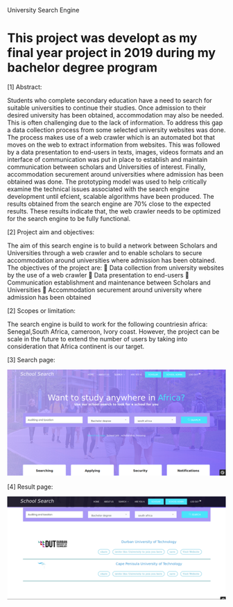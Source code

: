 ﻿University Search Engine

This project was developt as my final year project in 2019 during my bachelor degree program
========================

[1] Abstract:

Students who complete secondary education have a need to search for suitable universities to
continue their studies. Once admission to their desired university has been obtained,
accommodation may also be needed. This is often challenging due to the lack of information.
To address this gap a data collection process from some selected university websites was done.
The process makes use of a web crawler which is an automated bot that moves on the web to
extract information from websites. This was followed by a data presentation to end-users in
texts, images, videos formats and an interface of communication was put in place to establish
and maintain communication between scholars and Universities of interest. Finally,
accommodation securement around universities where admission has been obtained was done.
The prototyping model was used to help critically examine the technical issues associated
with the search engine development until efcient, scalable algorithms have been produced.
The results obtained from the search engine are 70% close to the expected results. These results
indicate that, the web crawler needs to be optimized for the search engine to be fully functional.

[2] Project aim and objectives:

The aim of this search engine is to build a network between Scholars and Universities through a
web crawler and to enable scholars to secure accommodation around universities where
admission has been obtained.
The objectives of the project are:
 Data collection from university websites by the use of a web crawler
 Data presentation to end-users
 Communication establishment and maintenance between Scholars and Universities
 Accommodation securement around university where admission has been obtained


[2] Scopes or limitation:

The search engine is build to work for the following countriesin africa: Senegal,South Africa, cameroon, Ivory coast.
However, the project can be scale in the future to extend the number of users by taking into
consideration that Africa continent is our target.









[3] Search page:

![](search.png)

[4] Result page:

![](result.png)
